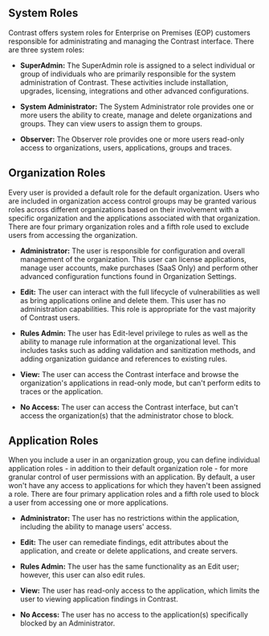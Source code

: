 <!--
title: "System, Organization and Application Roles"
description: "Overview of system, organization and application roles within TeamServer"
tags: "Admin manage TeamServer roles observer superadmin system"
-->


## System Roles
Contrast offers system roles for Enterprise on Premises (EOP) customers responsible for administrating and managing the Contrast interface. There are three system roles:

* **SuperAdmin:** The SuperAdmin role is assigned to a select individual or group of individuals who are primarily responsible for the system administration of Contrast. These activities include installation, upgrades, licensing, integrations and other advanced configurations.

* **System Administrator:** The System Administrator role provides one or more users the ability to create, manage and delete organizations and groups. They can view users to assign them to groups.

* **Observer:** The Observer role provides one or more users read-only access to organizations, users, applications, groups and traces.  

## Organization Roles
Every user is provided a default role for the default organization. Users who are included in organization access control groups may be granted various roles across different organizations based on their involvement with a specific organization and the applications associated with that organization. There are four primary organization roles and a fifth role used to exclude users from accessing the organization.

* **Administrator:** The user is responsible for configuration and overall management of the organization. This user can license applications, manage user accounts, make purchases (SaaS Only) and perform other advanced configuration functions found in Organization Settings. 

* **Edit:** The user can interact with the full lifecycle of vulnerabilities as well as bring applications online and delete them. This user has no administration capabilities. This role is appropriate for the vast majority of Contrast users. 

* **Rules Admin:** The user has Edit-level privilege to rules as well as the ability to manage rule information at the organizational level. This includes tasks such as adding validation and sanitization methods, and adding organization guidance and references to existing rules.

* **View:** The user can access the Contrast interface and browse the organization's applications in read-only mode, but can't perform edits to traces or the application.

* **No Access:** The user can access the Contrast interface, but can't access the organization(s) that the administrator chose to block.

## Application Roles
When you include a user in an organization group, you can define individual application roles - in addition to their default organization role - for more granular control of user permissions with an application. By default, a user won't have any access to applications for which they haven't been assigned a role. There are four primary application roles and a fifth role used to block a user from accessing one or more applications.
 
* **Administrator:** The user has no restrictions within the application, including the ability to manage users' access.

* **Edit:** The user can remediate findings, edit attributes about the application, and create or delete applications, and create servers. 

* **Rules Admin:** The user has the same functionality as an Edit user; however, this user can also edit rules.

* **View:** The user has read-only access to the application, which limits the user to viewing application findings in Contrast. 

* **No Access:** The user has no access to the application(s) specifically blocked by an Administrator. 



